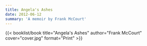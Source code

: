 ```yaml
---
title: Angela's Ashes
date: 2012-06-12
summary: 'A memoir by Frank McCourt'
---
```


{{< booklist/book
title="Angela's Ashes"
author="Frank McCourt"
cover="cover.jpg"
format="Print" >}}
